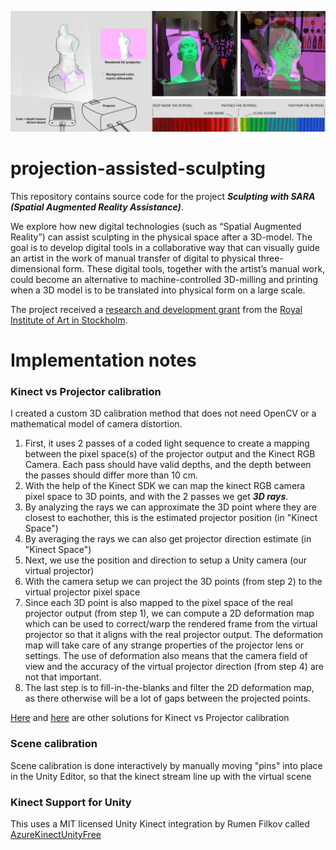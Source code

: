 ![](projection-assisted-sculpting.jpg)
# projection-assisted-sculpting

This repository contains source code for the project ***Sculpting with SARA (Spatial Augmented Reality Assistance)***.

We explore how new digital technologies (such as “Spatial Augmented Reality”) can assist sculpting in the physical space after a 3D-model. The goal is to develop digital tools in a collaborative way that can visually guide an artist in the work of manual transfer of digital to physical three-dimensional form. These digital tools, together with the artist’s manual work, could become an alternative to machine-controlled 3D-milling and printing when a 3D model is to be translated into physical form on a large scale.

The project received a [research and development grant](https://kkh.se/en/research/research-and-development/#sculpting-with-sara-spatial-augmented-reality-assistance) from the [Royal Institute of Art in Stockholm](https://kkh.se/en).


# Implementation notes

### Kinect vs Projector calibration

I created a custom 3D calibration method that does not need OpenCV or a mathematical model of camera distortion.
  1. First, it uses 2 passes of a coded light sequence to create a mapping between the pixel space(s) of the projector output and the Kinect RGB Camera. Each pass should have valid depths, and the depth between the passes should differ more than 10 cm.
  2. With the help of the Kinect SDK we can map the kinect RGB camera pixel space to 3D points, and with the 2 passes we get ***3D rays***.
  3. By analyzing the rays we can approximate the 3D point where they are closest to eachother, this is the estimated projector position (in "Kinect Space")
  4. By averaging the rays we can also get projector direction estimate (in "Kinect Space")
  5. Next, we use the position and direction to setup a Unity camera (our virtual projector)
  6. With the camera setup we can project the 3D points (from step 2) to the virtual projector pixel space
  7. Since each 3D point is also mapped to the pixel space of the real projector output (from step 1), we can compute a 2D deformation map which can be used to correct/warp the rendered frame from the virtual projector so that it aligns with the real projector output. The deformation map will take care of any strange properties of the projector lens or settings. The use of deformation also means that the camera field of view and the accuracy of the virtual projector direction (from step 4) are not that important.
  8. The last step is to fill-in-the-blanks and filter the 2D deformation map, as there otherwise will be a lot of gaps between the projected points. 

[Here](https://github.com/cecarlsen/TrackingToolsForUnity) and [here](https://bingyaohuang.github.io/Calibrate-Kinect-and-projector/) are other solutions for Kinect vs Projector calibration


### Scene calibration

Scene calibration is done interactively by manually moving "pins" into place in the Unity Editor, so that the kinect stream line up with the virtual scene  

### Kinect Support for Unity

This uses a MIT licensed Unity Kinect integration by Rumen Filkov called [AzureKinectUnityFree](https://github.com/rfilkov/AzureKinectUnityFree)
